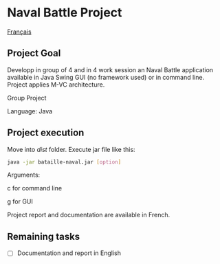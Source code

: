 # Naval Battle Project

[Français](README.md)

## Project Goal

Developp in group of 4 and in 4 work session an Naval Battle application available in Java Swing GUI (no framework used) or in command line. Project applies M-VC architecture.

Group Project

Language: Java

## Project execution

Move into *dist* folder. Execute jar file like this:

```bash
java -jar bataille-naval.jar [option]
```
Arguments:

c for command line

g for GUI


Project report and documentation are available in French.

## Remaining tasks

- [ ] Documentation and report in English
